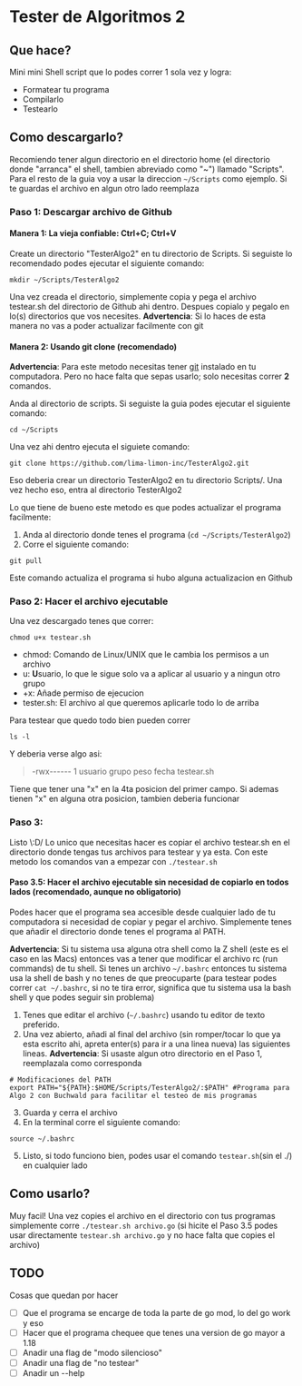 # Tester de Algoritmos 2
## Que hace?
Mini mini Shell script que lo podes correr 1 sola vez y logra:
- Formatear tu programa
- Compilarlo
- Testearlo

## Como descargarlo?
Recomiendo tener algun directorio en el directorio home (el directorio donde "arranca" el shell, tambien abreviado como "~") llamado "Scripts". Para el resto de la guia voy a usar la direccion `~/Scripts` como ejemplo. Si te guardas el archivo en algun otro lado reemplaza
### Paso 1: Descargar archivo de Github
#### Manera 1: La vieja confiable: Ctrl+C; Ctrl+V
Create un directorio "TesterAlgo2" en tu directorio de Scripts. Si seguiste lo recomendado podes ejecutar el siguiente comando:
```
mkdir ~/Scripts/TesterAlgo2
```
Una vez creada el directorio, simplemente copia y pega el archivo testear.sh del directorio de Github ahi dentro. Despues copialo y pegalo en lo(s) directorios que vos necesites. 
**Advertencia**: Si lo haces de esta manera no vas a poder actualizar facilmente con git
#### Manera 2: Usando git clone (recomendado)
**Advertencia**: Para este metodo necesitas tener [git](https://es.wikipedia.org/wiki/Git) instalado en tu computadora. Pero no hace falta que sepas usarlo; solo necesitas correr **2** comandos.

Anda al directorio de scripts. Si seguiste la guia podes ejecutar el siguiente comando:
```
cd ~/Scripts
``` 
Una vez ahi dentro ejecuta el siguiete comando:
```
git clone https://github.com/lima-limon-inc/TesterAlgo2.git
```
Eso deberia crear un directorio TesterAlgo2 en tu directorio Scripts/.
Una vez hecho eso, entra al directorio TesterAlgo2

Lo que tiene de bueno este metodo es que podes actualizar el programa facilmente:
1. Anda al directorio donde tenes el programa (`cd ~/Scripts/TesterAlgo2`)
2. Corre el siguiente comando:
```
git pull
```
Este comando actualiza el programa si hubo alguna actualizacion en Github

### Paso 2: Hacer el archivo ejecutable
Una vez descargado tenes que correr:
```
chmod u+x testear.sh
```
- chmod: Comando de Linux/UNIX que le cambia los permisos a un archivo
- u: **U**suario, lo que le sigue solo va a aplicar al usuario y a ningun otro grupo
- +x: Añade permiso de ejecucion
- tester.sh: El archivo al que queremos aplicarle todo lo de arriba

Para testear que quedo todo bien pueden correr 
```
ls -l
```
Y deberia verse algo asi:
> -rwx------ 1 usuario grupo peso fecha testear.sh

Tiene que tener una "x" en la 4ta posicion del primer campo. Si ademas tienen "x" en alguna otra posicion, tambien deberia funcionar

### Paso 3:
Listo \\:D/
Lo unico que necesitas hacer es copiar el archivo testear.sh en el directorio donde tengas tus archivos para testear y ya esta.
Con este metodo los comandos van a empezar con `./testear.sh`

#### Paso 3.5: Hacer el archivo ejecutable sin necesidad de copiarlo en todos lados (recomendado, aunque no obligatorio)
Podes hacer que el programa sea accesible desde cualquier lado de tu computadora si necesidad de copiar y pegar el archivo.
Simplemente tenes que añadir el directorio donde tenes el programa al PATH.

**Advertencia**: Si tu sistema usa alguna otra shell como la Z shell (este es el caso en las Macs) entonces vas a tener que modificar el archivo rc (run commands) de tu shell. Si tenes un archivo `~/.bashrc` entonces tu sistema usa la shell de bash y no tenes de que preocuparte (para testear podes correr `cat ~/.bashrc`, si no te tira error, significa que tu sistema usa la bash shell y que podes seguir sin problema)

1. Tenes que editar el archivo (`~/.bashrc`) usando tu editor de texto preferido. 
2. Una vez abierto, añadi al final del archivo (sin romper/tocar lo que ya esta escrito ahi, apreta enter(s) para ir a una linea nueva) las siguientes lineas. **Advertencia**: Si usaste algun otro directorio en el Paso 1, reemplazala como corresponda
```
# Modificaciones del PATH 
export PATH="${PATH}:$HOME/Scripts/TesterAlgo2/:$PATH" #Programa para Algo 2 con Buchwald para facilitar el testeo de mis programas
```
3. Guarda y cerra el archivo
4. En la terminal corre el siguiente comando: 
```
source ~/.bashrc
```
5. Listo, si todo funciono bien, podes usar el comando `testear.sh`(sin el ./) en cualquier lado

## Como usarlo?
Muy facil! Una vez copies el archivo en el directorio con tus programas simplemente corre `./testear.sh archivo.go` (si hicite el Paso 3.5 podes usar directamente `testear.sh archivo.go` y no hace falta que copies el archivo)

## TODO
Cosas que quedan por hacer
- [ ] Que el programa se encarge de toda la parte de go mod, lo del go work y eso
- [ ] Hacer que el programa chequee que tenes una version de go mayor a 1.18
- [ ] Anadir una flag de "modo silencioso"
- [ ] Anadir una flag de "no testear"
- [ ] Anadir un --help
